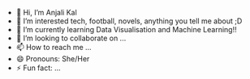 - 👋 Hi, I’m Anjali Kal
- 👀 I’m interested tech, football, novels, anything you tell me about ;D
- 🌱 I’m currently learning Data Visualisation and Machine Learning!!
- 💞️ I’m looking to collaborate on ...
- 📫 How to reach me ...
- 😄 Pronouns: She/Her
- ⚡ Fun fact: ...

<!---
AnjKal/AnjKal is a ✨ special ✨ repository because its `README.md` (this file) appears on your GitHub profile.
You can click the Preview link to take a look at your changes.
--->
